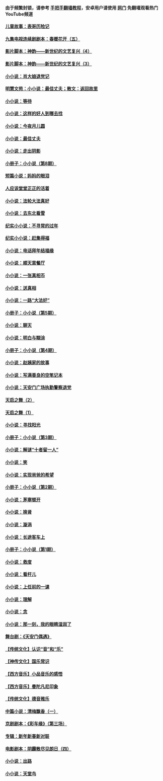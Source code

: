 #### 由于频繁封锁，请参考 [手把手翻墙教程](https://github.com/gfw-breaker/guides/wiki/)，安卓用户请使用 [网门](https://github.com/gfw-breaker/nogfw/blob/master/dl.md?t=05092101) 免翻墙观看热门YouTube频道 

#### [儿童故事：表哥历险记](../pages/328/383535.md?t=05092101) 

#### [九集电视连续剧剧本：春暖花开（五）](../pages/328/275919.md?t=05092101) 

#### [影片脚本：神韵——新世纪的文艺复兴（4）](../pages/328/266089.md?t=05092101) 

#### [影片脚本：神韵——新世纪的文艺复兴（3）](../pages/328/266087.md?t=05092101) 

#### [小小说：肖大娘退党记](../pages/328/239807.md?t=05092101) 

#### [明慧文苑：小小说：最佳丈夫；散文：返回故里](../pages/328/3439.md?t=05092101) 

#### [小小说：等待](../pages/328/223927.md?t=05092101) 

#### [小小说：这样的好人到哪去找](../pages/328/209396.md?t=05092101) 

#### [小小说：今夜月儿圆](../pages/328/193588.md?t=05092101) 

#### [小小说：最佳丈夫](../pages/328/190938.md?t=05092101) 

#### [小小说：走出阴影](../pages/328/190744.md?t=05092101) 

#### [小册子：小小说（第8期）](../pages/328/188202.md?t=05092101) 

#### [短篇小说：妈妈的眼泪](../pages/328/187712.md?t=05092101) 

#### [人应该堂堂正正的活着](../pages/328/182430.md?t=05092101) 

#### [小小说：法轮大法真好](../pages/328/174669.md?t=05092101) 

#### [小小说：去东北看雪](../pages/328/173882.md?t=05092101) 

#### [纪实小小说：不寻常的过年](../pages/328/173187.md?t=05092101) 

#### [纪实小小说：赶集得福](../pages/328/172652.md?t=05092101) 

#### [小小说：电话拜年结福缘](../pages/328/172533.md?t=05092101) 

#### [小小说：顺天意餐厅](../pages/328/170182.md?t=05092101) 

#### [小小说：一张真相币](../pages/328/169410.md?t=05092101) 

#### [小小说：送真相](../pages/328/166713.md?t=05092101) 

#### [小小说：一路“大法好”](../pages/328/162016.md?t=05092101) 

#### [小册子：小小说（第5期）](../pages/328/161131.md?t=05092101) 

#### [小小说：聊天](../pages/328/159640.md?t=05092101) 

#### [小小说：明白与糊涂](../pages/328/158101.md?t=05092101) 

#### [小册子：小小说（第4期）](../pages/328/158006.md?t=05092101) 

#### [小小说：赵姨家的故事](../pages/328/157843.md?t=05092101) 

#### [小小说：写满善良的空笔记本](../pages/328/157382.md?t=05092101) 

#### [小小说：天安门广场执勤警察退党](../pages/328/156982.md?t=05092101) 

#### [天启之舞（2）](../pages/328/153440.md?t=05092101) 

#### [天启之舞（1）](../pages/328/153439.md?t=05092101) 

#### [小小说：寻找阳光](../pages/328/153065.md?t=05092101) 

#### [小册子：小小说（第3期）](../pages/328/151715.md?t=05092101) 

#### [小小说：解谜“十者留一人”](../pages/328/148967.md?t=05092101) 

#### [小小说：笑](../pages/328/148905.md?t=05092101) 

#### [小小说：实现爸爸的希望](../pages/328/148096.md?t=05092101) 

#### [小册子：小小说（第2期）](../pages/328/147214.md?t=05092101) 

#### [小小说：茅塞顿开](../pages/328/147030.md?t=05092101) 

#### [小小说：换肾](../pages/328/146770.md?t=05092101) 

#### [小小说：漩涡](../pages/328/146683.md?t=05092101) 

#### [小小说：长途客车上](../pages/328/145076.md?t=05092101) 

#### [小册子：小小说（第1期）](../pages/328/143963.md?t=05092101) 

#### [小小说：救度](../pages/328/143927.md?t=05092101) 

#### [小小说：看杆儿](../pages/328/142137.md?t=05092101) 

#### [小小说：上任前的一课](../pages/328/140808.md?t=05092101) 

#### [小小说：理解](../pages/328/140476.md?t=05092101) 

#### [小小说：念](../pages/328/139513.md?t=05092101) 

#### [小小说：那一刻，我的眼睛湿润了](../pages/328/138476.md?t=05092101) 

#### [舞台剧：《天安门偶遇》](../pages/328/117155.md?t=05092101) 

#### [【传统文化】认识“音”和“乐”](../pages/328/108667.md?t=05092101) 

#### [【神传文化】国乐常识](../pages/328/104225.md?t=05092101) 

#### [【西方音乐】小品音乐的感悟](../pages/328/102924.md?t=05092101) 

#### [【西方音乐】曼陀凡尼印象](../pages/328/102922.md?t=05092101) 

#### [【传统文化】德音雅乐](../pages/328/102923.md?t=05092101) 

#### [中篇小说：清梅飘香（一）](../pages/328/101058.md?t=05092101) 

#### [京剧剧本：《彩车缘》（第三场）](../pages/328/96434.md?t=05092101) 

#### [专辑：新年新春新对联](../pages/328/94991.md?t=05092101) 

#### [电影剧本：阴霾散尽见朗日（四）](../pages/328/87081.md?t=05092101) 

#### [小小说：出路](../pages/328/84848.md?t=05092101) 

#### [小小说：天堂鸟](../pages/328/83084.md?t=05092101) 


